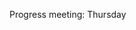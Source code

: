 Progress meeting: Thursday 
<!--stackedit_data:
eyJoaXN0b3J5IjpbLTEwMDU0NzQwMDAsLTIwODg3NDY2MTJdfQ
==
-->